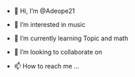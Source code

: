 - 👋 Hi, I’m @Adeope21
- 👀 I’m interested in music

- 🌱 I’m currently learning Topic and math
- 💞️ I’m looking to collaborate on 
- 📫 How to reach me ...

<!---
Adeope21/Adeope21 is a ✨ special ✨ repository because its `README.md` (this file) appears on your GitHub profile.
You can click the Preview link to take a look at your changes.
--->
